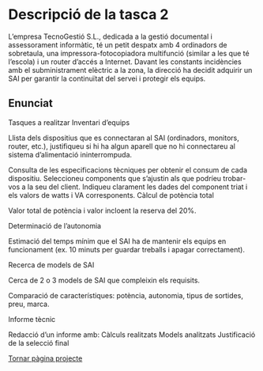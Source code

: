 # Descripció de la tasca 2

L’empresa TecnoGestió S.L., dedicada a la gestió documental i assessorament informàtic, té un petit despatx amb 4 ordinadors de sobretaula, una impressora-fotocopiadora multifunció (similar a les que té l’escola) i un router d’accés a Internet. Davant les constants incidències amb el subministrament elèctric a la zona, la direcció ha decidit adquirir un SAI per garantir la continuïtat del servei i protegir els equips.


## Enunciat

Tasques a realitzar
Inventari d’equips

Llista dels dispositius que es connectaran al SAI (ordinadors, monitors, router, etc.), justifiqueu si hi ha algun aparell que no hi connectareu al sistema d’alimentació ininterrompuda.

Consulta de les especificacions tècniques per obtenir el consum de cada dispositiu. Seleccioneu components que s’ajustin als que podríeu trobar-vos a la seu del client. Indiqueu clarament les dades del component triat i els valors de watts i VA corresponents.
Càlcul de potència total

Valor total de potència i valor incloent la reserva del 20%.

Determinació de l’autonomia

Estimació del temps mínim que el SAI ha de mantenir els equips en funcionament (ex. 10 minuts per guardar treballs i apagar correctament).

Recerca de models de SAI

Cerca de 2 o 3 models de SAI que compleixin els requisits.

Comparació de característiques: potència, autonomia, tipus de sortides, preu, marca.

Informe tècnic

Redacció d’un informe amb: 
Càlculs realitzats
Models analitzats
Justificació de la selecció final


[Tornar pàgina projecte](../README.md)
